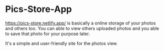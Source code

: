 # Pics-Store-App

https://pics-store.netlify.app/ is basically a online storage of your photos and others too. You can able to view others uploaded photos and you able to save that photo for your purpose later. 

It's a simple and user-friendly site for the photos view.
